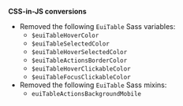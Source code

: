 **CSS-in-JS conversions**

- Removed the following `EuiTable` Sass variables:
  - `$euiTableHoverColor`
  - `$euiTableSelectedColor`
  - `$euiTableHoverSelectedColor`
  - `$euiTableActionsBorderColor`
  - `$euiTableHoverClickableColor`
  - `$euiTableFocusClickableColor`
- Removed the following `EuiTable` Sass mixins:
  - `euiTableActionsBackgroundMobile`
